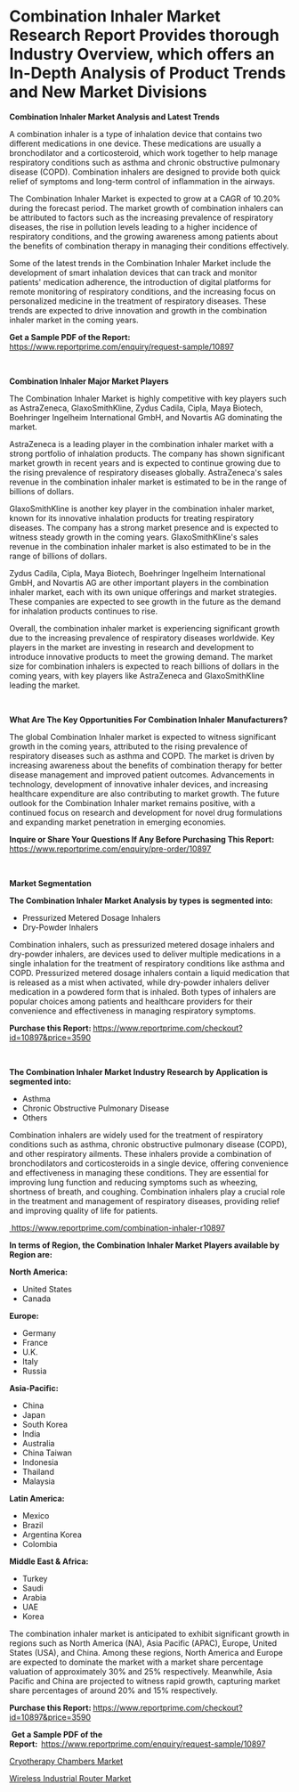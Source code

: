 <p><h1>Combination Inhaler Market Research Report Provides thorough Industry Overview, which offers an In-Depth Analysis of Product Trends and New Market Divisions</h1></p><p><strong>Combination Inhaler Market Analysis and Latest Trends</strong></p>
<p><p>A combination inhaler is a type of inhalation device that contains two different medications in one device. These medications are usually a bronchodilator and a corticosteroid, which work together to help manage respiratory conditions such as asthma and chronic obstructive pulmonary disease (COPD). Combination inhalers are designed to provide both quick relief of symptoms and long-term control of inflammation in the airways.</p><p>The Combination Inhaler Market is expected to grow at a CAGR of 10.20% during the forecast period. The market growth of combination inhalers can be attributed to factors such as the increasing prevalence of respiratory diseases, the rise in pollution levels leading to a higher incidence of respiratory conditions, and the growing awareness among patients about the benefits of combination therapy in managing their conditions effectively.</p><p>Some of the latest trends in the Combination Inhaler Market include the development of smart inhalation devices that can track and monitor patients' medication adherence, the introduction of digital platforms for remote monitoring of respiratory conditions, and the increasing focus on personalized medicine in the treatment of respiratory diseases. These trends are expected to drive innovation and growth in the combination inhaler market in the coming years.</p></p>
<p><strong>Get a Sample PDF of the Report:&nbsp;</strong> <a href="https://www.reportprime.com/enquiry/request-sample/10897">https://www.reportprime.com/enquiry/request-sample/10897</a></p>
<p>&nbsp;</p>
<p><strong>Combination Inhaler Major Market Players</strong></p>
<p><p>The Combination Inhaler Market is highly competitive with key players such as AstraZeneca, GlaxoSmithKline, Zydus Cadila, Cipla, Maya Biotech, Boehringer Ingelheim International GmbH, and Novartis AG dominating the market. </p><p>AstraZeneca is a leading player in the combination inhaler market with a strong portfolio of inhalation products. The company has shown significant market growth in recent years and is expected to continue growing due to the rising prevalence of respiratory diseases globally. AstraZeneca's sales revenue in the combination inhaler market is estimated to be in the range of billions of dollars.</p><p>GlaxoSmithKline is another key player in the combination inhaler market, known for its innovative inhalation products for treating respiratory diseases. The company has a strong market presence and is expected to witness steady growth in the coming years. GlaxoSmithKline's sales revenue in the combination inhaler market is also estimated to be in the range of billions of dollars.</p><p>Zydus Cadila, Cipla, Maya Biotech, Boehringer Ingelheim International GmbH, and Novartis AG are other important players in the combination inhaler market, each with its own unique offerings and market strategies. These companies are expected to see growth in the future as the demand for inhalation products continues to rise.</p><p>Overall, the combination inhaler market is experiencing significant growth due to the increasing prevalence of respiratory diseases worldwide. Key players in the market are investing in research and development to introduce innovative products to meet the growing demand. The market size for combination inhalers is expected to reach billions of dollars in the coming years, with key players like AstraZeneca and GlaxoSmithKline leading the market.</p></p>
<p>&nbsp;</p>
<p><strong>What Are The Key Opportunities For Combination Inhaler Manufacturers?</strong></p>
<p><p>The global Combination Inhaler market is expected to witness significant growth in the coming years, attributed to the rising prevalence of respiratory diseases such as asthma and COPD. The market is driven by increasing awareness about the benefits of combination therapy for better disease management and improved patient outcomes. Advancements in technology, development of innovative inhaler devices, and increasing healthcare expenditure are also contributing to market growth. The future outlook for the Combination Inhaler market remains positive, with a continued focus on research and development for novel drug formulations and expanding market penetration in emerging economies.</p></p>
<p><strong>Inquire or Share Your Questions If Any Before Purchasing This Report:</strong> <a href="https://www.reportprime.com/enquiry/pre-order/10897">https://www.reportprime.com/enquiry/pre-order/10897</a></p>
<p>&nbsp;</p>
<p><strong>Market Segmentation</strong></p>
<p><strong>The Combination Inhaler Market Analysis by types is segmented into:</strong></p>
<p><ul><li>Pressurized Metered Dosage Inhalers</li><li>Dry-Powder Inhalers</li></ul></p>
<p><p>Combination inhalers, such as pressurized metered dosage inhalers and dry-powder inhalers, are devices used to deliver multiple medications in a single inhalation for the treatment of respiratory conditions like asthma and COPD. Pressurized metered dosage inhalers contain a liquid medication that is released as a mist when activated, while dry-powder inhalers deliver medication in a powdered form that is inhaled. Both types of inhalers are popular choices among patients and healthcare providers for their convenience and effectiveness in managing respiratory symptoms.</p></p>
<p><strong>Purchase this Report:&nbsp;</strong><a href="https://www.reportprime.com/checkout?id=10897&price=3590">https://www.reportprime.com/checkout?id=10897&price=3590</a></p>
<p>&nbsp;</p>
<p><strong>The Combination Inhaler Market Industry Research by Application is segmented into:</strong></p>
<p><ul><li>Asthma</li><li>Chronic Obstructive Pulmonary Disease</li><li>Others</li></ul></p>
<p><p>Combination inhalers are widely used for the treatment of respiratory conditions such as asthma, chronic obstructive pulmonary disease (COPD), and other respiratory ailments. These inhalers provide a combination of bronchodilators and corticosteroids in a single device, offering convenience and effectiveness in managing these conditions. They are essential for improving lung function and reducing symptoms such as wheezing, shortness of breath, and coughing. Combination inhalers play a crucial role in the treatment and management of respiratory diseases, providing relief and improving quality of life for patients.</p></p>
<p><a href="https://www.reportprime.com/combination-inhaler-r10897">&nbsp;https://www.reportprime.com/combination-inhaler-r10897</a></p>
<p><strong>In terms of Region, the Combination Inhaler Market Players available by Region are:</strong></p>
<p>
    <p> <strong> North America: </strong>
        <ul>
            <li>United States</li>
            <li>Canada</li>
        </ul>
        </p> 
    <p> <strong> Europe: </strong>
        <ul>
            <li>Germany</li>
            <li>France</li>
            <li>U.K.</li>
            <li>Italy</li>
            <li>Russia</li>
        </ul>
        </p> 
    <p> <strong> Asia-Pacific: </strong>
        <ul>
            <li>China</li>
            <li>Japan</li>
            <li>South Korea</li>
            <li>India</li>
            <li>Australia</li>
            <li>China Taiwan</li>
            <li>Indonesia</li>
            <li>Thailand</li>
            <li>Malaysia</li>
        </ul>
        </p> 
    <p> <strong> Latin America: </strong>
        <ul>
            <li>Mexico</li>
            <li>Brazil</li>
            <li>Argentina Korea</li>
            <li>Colombia</li>
        </ul>
        </p> 
    <p> <strong> Middle East & Africa: </strong>
        <ul>
            <li>Turkey</li>
            <li>Saudi</li>
            <li>Arabia</li>
            <li>UAE</li>
            <li>Korea</li>
        </ul>
    </p>
    </p>
<p><p>The combination inhaler market is anticipated to exhibit significant growth in regions such as North America (NA), Asia Pacific (APAC), Europe, United States (USA), and China. Among these regions, North America and Europe are expected to dominate the market with a market share percentage valuation of approximately 30% and 25% respectively. Meanwhile, Asia Pacific and China are projected to witness rapid growth, capturing market share percentages of around 20% and 15% respectively.</p></p>
<p><strong>Purchase this Report: </strong><a href="https://www.reportprime.com/checkout?id=10897&price=3590">https://www.reportprime.com/checkout?id=10897&price=3590</a></p>
<p>&nbsp;<strong>Get a Sample PDF of the Report:&nbsp;&nbsp;</strong><a href="https://www.reportprime.com/enquiry/request-sample/10897">https://www.reportprime.com/enquiry/request-sample/10897</a></p>
<p><strong></strong></p>
<p><p><a href="https://github.com/Sinjinluong3e0awx2m195k76/Market-Research-Report-List-2/blob/main/cryotherapy-chambers-market.md">Cryotherapy Chambers Market</a></p><p><a href="https://eight-handstand-8fb.notion.site/Wireless-Industrial-Router-Market-Insight-Market-Trends-Growth-Forecasted-from-2024-TO-2031-53cf65087a6d4a11b110c8024b4407c0">Wireless Industrial Router Market</a></p></p>